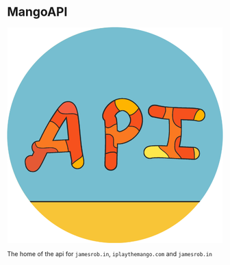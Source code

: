 # MangoAPI
![](assets/api-mango0.5.png)

The home of the api for `jamesrob.in`, `iplaythemango.com` and `jamesrob.in`